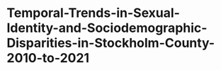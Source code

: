 # Temporal-Trends-in-Sexual-Identity-and-Sociodemographic-Disparities-in-Stockholm-County-2010-to-2021